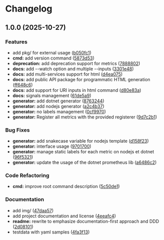 # Changelog

## 1.0.0 (2025-10-27)


### Features

* add pkg/ for external usage ([b050fc1](https://github.com/jycamier/promener/commit/b050fc1374db3cef8f3778b34ab0fb9a1feffbec))
* **cmd:** add version command ([5873d53](https://github.com/jycamier/promener/commit/5873d530fd4a49716ee6dbbeb88f2c98ea9adf61))
* **deprecation:** add deprecation support for metrics ([7888802](https://github.com/jycamier/promener/commit/7888802f06ec91463de91885b461f510b129beba))
* **docs:** add --watch option and multiple --inputs ([3301e48](https://github.com/jycamier/promener/commit/3301e48a9194d5ca756bfe7504c98e768bf6e116))
* **docs:** add multi-services support for html ([d4ea075](https://github.com/jycamier/promener/commit/d4ea075b373ae475e061c24c9036ff8461aeb9c2))
* **docs:** add public API package for programmatic HTML generation ([ff648c6](https://github.com/jycamier/promener/commit/ff648c607d5c22367aed5a763ac73318ce33185e))
* **docs:** add support for URI inputs in html command ([d80e83a](https://github.com/jycamier/promener/commit/d80e83ae351be101d1777cb93c0b4e03ab9f8d70))
* **docs:** signals management ([61de5a9](https://github.com/jycamier/promener/commit/61de5a990bdc0f9cf728202bc28bf24fe1ab397f))
* **generator:** add dotnet generator ([8763244](https://github.com/jycamier/promener/commit/8763244a4b76522efb6bcaa04e20a2ffd536cc93))
* **generator:** add nodejs generator ([a2c4b37](https://github.com/jycamier/promener/commit/a2c4b378623704d896b04de72d794ad981df752b))
* **generator:** no labels management ([0cf9970](https://github.com/jycamier/promener/commit/0cf997011aec6760a3e83236d4d4746fc2ca3b93))
* **generator:** Register all metrics with the provided registerer ([9d7c2b1](https://github.com/jycamier/promener/commit/9d7c2b1964fd5ca2f6fba47b4ff055e402675204))


### Bug Fixes

* **generator:** add snakecase variable for nodejs template ([d158f23](https://github.com/jycamier/promener/commit/d158f238add02c6f2b55059751dad25f094e5b0b))
* **generator:** interface usage ([9701700](https://github.com/jycamier/promener/commit/97017004523cf1a2bb16b70f590f454d743f56d5))
* **generator:** manage static labels for each metric on nodejs et dotnet ([96f5321](https://github.com/jycamier/promener/commit/96f53219b3df05f1558a7214b77baef62df576ca))
* **generator:** update the usage of the dotnet prometheus lib ([a6486c2](https://github.com/jycamier/promener/commit/a6486c248644255a64481d09dd0cc93b32abe801))


### Code Refactoring

* **cmd:** improve root command description ([5c50de1](https://github.com/jycamier/promener/commit/5c50de1e8d9228dd5cba03fd19bf2abcea68752d))


### Documentation

* add img/ ([47daa57](https://github.com/jycamier/promener/commit/47daa5753e755f2f2345c92c8bdcc0c037babb97))
* add project documentation and license ([4eeafc4](https://github.com/jycamier/promener/commit/4eeafc466ab78a5bfceb774f094f63ae7f9f2e38))
* **readme:** rewrite to emphasize documentation-first approach and DDD ([2d08101](https://github.com/jycamier/promener/commit/2d0810163079cc26afef68530bde11fd1b5a37dd))
* testdata with yaml samples ([4fa3f13](https://github.com/jycamier/promener/commit/4fa3f13ef3f9497e69e8ab118f825fa958f96ecf))
